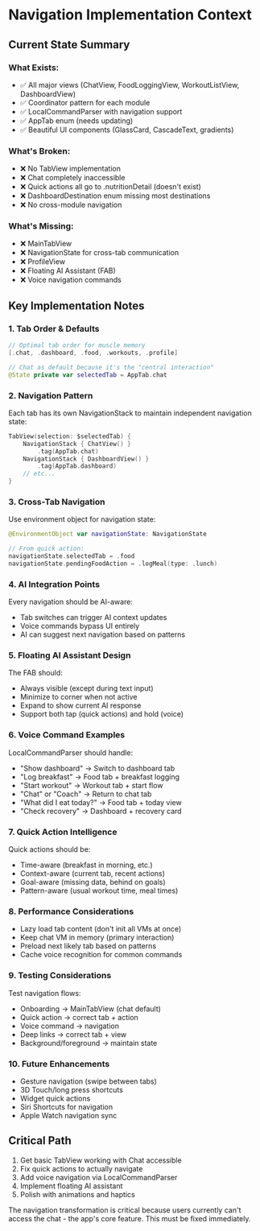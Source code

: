 # Navigation Implementation Context

## Current State Summary

### What Exists:
- ✅ All major views (ChatView, FoodLoggingView, WorkoutListView, DashboardView)
- ✅ Coordinator pattern for each module
- ✅ LocalCommandParser with navigation support
- ✅ AppTab enum (needs updating)
- ✅ Beautiful UI components (GlassCard, CascadeText, gradients)

### What's Broken:
- ❌ No TabView implementation
- ❌ Chat completely inaccessible 
- ❌ Quick actions all go to .nutritionDetail (doesn't exist)
- ❌ DashboardDestination enum missing most destinations
- ❌ No cross-module navigation

### What's Missing:
- ❌ MainTabView
- ❌ NavigationState for cross-tab communication
- ❌ ProfileView
- ❌ Floating AI Assistant (FAB)
- ❌ Voice navigation commands

## Key Implementation Notes

### 1. Tab Order & Defaults
```swift
// Optimal tab order for muscle memory
[.chat, .dashboard, .food, .workouts, .profile]

// Chat as default because it's the "central interaction"
@State private var selectedTab = AppTab.chat
```

### 2. Navigation Pattern
Each tab has its own NavigationStack to maintain independent navigation state:
```swift
TabView(selection: $selectedTab) {
    NavigationStack { ChatView() }
        .tag(AppTab.chat)
    NavigationStack { DashboardView() }
        .tag(AppTab.dashboard)
    // etc...
}
```

### 3. Cross-Tab Navigation
Use environment object for navigation state:
```swift
@EnvironmentObject var navigationState: NavigationState

// From quick action:
navigationState.selectedTab = .food
navigationState.pendingFoodAction = .logMeal(type: .lunch)
```

### 4. AI Integration Points

Every navigation should be AI-aware:
- Tab switches can trigger AI context updates
- Voice commands bypass UI entirely
- AI can suggest next navigation based on patterns

### 5. Floating AI Assistant Design

The FAB should:
- Always visible (except during text input)
- Minimize to corner when not active
- Expand to show current AI response
- Support both tap (quick actions) and hold (voice)

### 6. Voice Command Examples

LocalCommandParser should handle:
- "Show dashboard" → Switch to dashboard tab
- "Log breakfast" → Food tab + breakfast logging
- "Start workout" → Workout tab + start flow
- "Chat" or "Coach" → Return to chat tab
- "What did I eat today?" → Food tab + today view
- "Check recovery" → Dashboard + recovery card

### 7. Quick Action Intelligence

Quick actions should be:
- Time-aware (breakfast in morning, etc.)
- Context-aware (current tab, recent actions)
- Goal-aware (missing data, behind on goals)
- Pattern-aware (usual workout time, meal times)

### 8. Performance Considerations

- Lazy load tab content (don't init all VMs at once)
- Keep chat VM in memory (primary interaction)
- Preload next likely tab based on patterns
- Cache voice recognition for common commands

### 9. Testing Considerations

Test navigation flows:
- Onboarding → MainTabView (chat default)
- Quick action → correct tab + action
- Voice command → navigation
- Deep links → correct tab + view
- Background/foreground → maintain state

### 10. Future Enhancements

- Gesture navigation (swipe between tabs)
- 3D Touch/long press shortcuts
- Widget quick actions
- Siri Shortcuts for navigation
- Apple Watch navigation sync

## Critical Path

1. Get basic TabView working with Chat accessible
2. Fix quick actions to actually navigate
3. Add voice navigation via LocalCommandParser
4. Implement floating AI assistant
5. Polish with animations and haptics

The navigation transformation is critical because users currently can't access the chat - the app's core feature. This must be fixed immediately.
